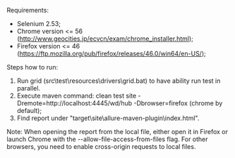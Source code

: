 Requirements:
 - Selenium 2.53;
 - Chrome version <= 56 (http://www.geocities.jp/ecvcn/exam/chrome_installer.html);
 - Firefox version <= 46 (https://ftp.mozilla.org/pub/firefox/releases/46.0/win64/en-US/);
 
 Steps how to run:
 1. Run grid (src\test\resources\drivers\grid.bat) to have ability run test in parallel.
 2. Execute maven command: clean test site -Dremote=http://localhost:4445/wd/hub -Dbrowser=firefox (chrome by default);
 3. Find report under "target\site\allure-maven-plugin\index.html".
 
 Note: When opening the report from the local file, either open it in Firefox or launch 
 Chrome with the --allow-file-access-from-files flag. For other browsers, you need to enable cross-origin requests to local files.
